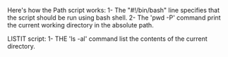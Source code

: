 Here's how the Path script works:
1- The "#!/bin/bash" line specifies that the script should be run using bash shell.
2- The 'pwd -P' command print the current working directory in the absolute path.

LISTIT script:
1- THE 'ls -al' command list the contents of the current directory.
